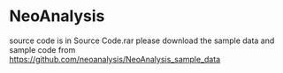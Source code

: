 # NeoAnalysis

source code is in Source Code.rar
please download the sample data and sample code from https://github.com/neoanalysis/NeoAnalysis_sample_data
